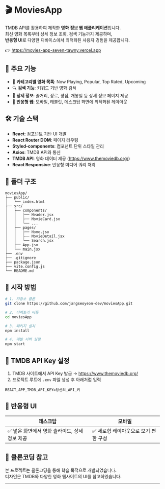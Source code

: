 # 🎬 MoviesApp

TMDB API를 활용하여 제작한 **영화 정보 웹 애플리케이션**입니다.  
최신 영화 목록부터 상세 정보 조회, 검색 기능까지 제공하며,  
**반응형 UI**로 다양한 디바이스에서 최적화된 사용자 경험을 제공합니다.

👉 https://movies-app-seven-tawny.vercel.app

## 🌟 주요 기능

- 🎥 **카테고리별 영화 목록**: Now Playing, Popular, Top Rated, Upcoming
- 🔍 **검색 기능**: 키워드 기반 영화 검색
- 📄 **상세 정보**: 줄거리, 장르, 평점, 개봉일 등 상세 정보 페이지 제공
- 📱 **반응형 웹**: 모바일, 태블릿, 데스크탑 화면에 최적화된 레이아웃

## 🛠 기술 스택

- **React**: 컴포넌트 기반 UI 개발
- **React Router DOM**: 페이지 라우팅
- **Styled-components**: 컴포넌트 단위 스타일 관리
- **Axios**: TMDB API와 통신
- **TMDB API**: 영화 데이터 제공 (https://www.themoviedb.org/)
- **React Responsive**: 반응형 미디어 쿼리 처리

## 📂 폴더 구조

```
moviesApp/
├── public/
│   └── index.html
├── src/
│   ├── components/
│   │   ├── Header.jsx
│   │   ├── MovieCard.jsx
│   │   └── ...
│   ├── pages/
│   │   ├── Home.jsx
│   │   ├── MovieDetail.jsx
│   │   └── Search.jsx
│   ├── App.jsx
│   └── main.jsx
├── .env
├── .gitignore
├── package.json
├── vite.config.js
└── README.md
```

## 🚀 시작 방법

```bash
# 1. 저장소 클론
git clone https://github.com/jangseoyeon-dev/moviesApp.git

# 2. 디렉토리 이동
cd moviesApp

# 3. 패키지 설치
npm install

# 4. 개발 서버 실행
npm start
```

## 🔑 TMDB API Key 설정

1. TMDB 사이트에서 API Key 발급 → https://www.themoviedb.org/
2. 프로젝트 루트에 `.env` 파일 생성 후 아래처럼 입력

```
REACT_APP_TMDB_API_KEY=당신의_API_키
```

## 📱 반응형 UI

| 데스크탑 | 모바일 |
|----------|--------|
| ✅ 넓은 화면에서 영화 슬라이드, 상세 정보 제공 | ✅ 세로형 레이아웃으로 보기 편한 구성 |

## 📝 클론코딩 참고

본 프로젝트는 클론코딩을 통해 학습 목적으로 개발되었습니다.  
디자인은 TMDB와 다양한 영화 웹사이트의 UI를 참고하였습니다.

---
